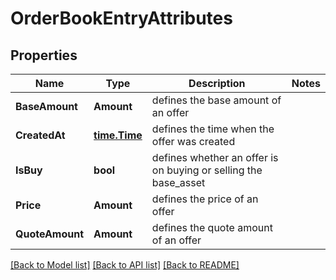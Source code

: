 # OrderBookEntryAttributes

## Properties
Name | Type | Description | Notes
------------ | ------------- | ------------- | -------------
**BaseAmount** | **Amount** | defines the base amount of an offer | 
**CreatedAt** | [**time.Time**](time.Time.md) | defines the time when the offer was created | 
**IsBuy** | **bool** | defines whether an offer is on buying or selling the base_asset | 
**Price** | **Amount** | defines the price of an offer | 
**QuoteAmount** | **Amount** | defines the quote amount of an offer | 

[[Back to Model list]](../README.md#documentation-for-models) [[Back to API list]](../README.md#documentation-for-api-endpoints) [[Back to README]](../README.md)


